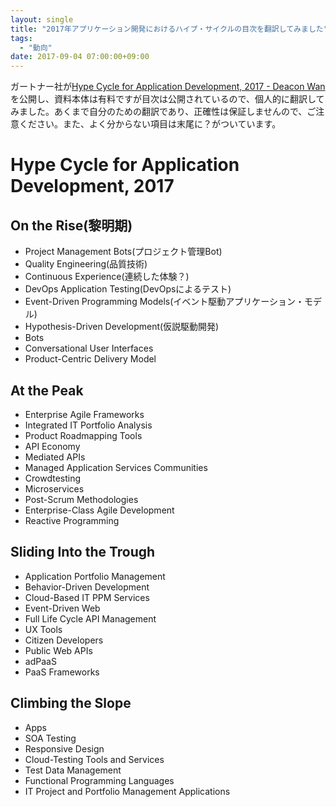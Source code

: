 ```yaml
---
layout: single
title: "2017年アプリケーション開発におけるハイプ・サイクルの目次を翻訳してみました"
tags:
  - "動向"
date: 2017-09-04 07:00:00+09:00
---
```


ガートナー社が[Hype Cycle for Application Development, 2017 - Deacon Wan](http://blogs.gartner.com/deacon-wan/2017/09/01/hype-cycle-for-application-development-2017/)を公開し、資料本体は有料ですが目次は公開されているので、個人的に翻訳してみました。あくまで自分のための翻訳であり、正確性は保証しませんので、ご注意ください。また、よく分からない項目は末尾に？がついています。

<!-- more -->

# Hype Cycle for Application Development, 2017

## On the Rise(黎明期)

- Project Management Bots(プロジェクト管理Bot)
- Quality Engineering(品質技術)
- Continuous Experience(連続した体験？)
- DevOps Application Testing(DevOpsによるテスト)
- Event-Driven Programming Models(イベント駆動アプリケーション・モデル)
- Hypothesis-Driven Development(仮説駆動開発)
- Bots
- Conversational User Interfaces
- Product-Centric Delivery Model

## At the Peak

- Enterprise Agile Frameworks
- Integrated IT Portfolio Analysis
- Product Roadmapping Tools
- API Economy
- Mediated APIs
- Managed Application Services Communities
- Crowdtesting
- Microservices
- Post-Scrum Methodologies
- Enterprise-Class Agile Development
- Reactive Programming

## Sliding Into the Trough

- Application Portfolio Management
- Behavior-Driven Development
- Cloud-Based IT PPM Services
- Event-Driven Web
- Full Life Cycle API Management
- UX Tools
- Citizen Developers
- Public Web APIs
- adPaaS
- PaaS Frameworks

## Climbing the Slope

- Apps
- SOA Testing
- Responsive Design
- Cloud-Testing Tools and Services
- Test Data Management
- Functional Programming Languages
- IT Project and Portfolio Management Applications

